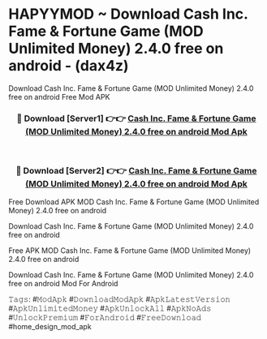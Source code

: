 # HAPYYMOD ~ Download Cash Inc. Fame & Fortune Game (MOD Unlimited Money) 2.4.0 free on android - (dax4z)
Download Cash Inc. Fame & Fortune Game (MOD Unlimited Money) 2.4.0 free on android Free Mod APK

<div align="center">
<h3>🔴 Download [Server1] 👉👉 <a href="https://apk-comot.site?title=Cash_Inc._Fame_&_Fortune_Game_(MOD_Unlimited_Money)_2.4.0_free_on_android">Cash Inc. Fame & Fortune Game (MOD Unlimited Money) 2.4.0 free on android Mod Apk</a></h3><br>

<h3>🔴 Download [Server2] 👉👉 <a href="https://apk-comot.site?title=Cash_Inc._Fame_&_Fortune_Game_(MOD_Unlimited_Money)_2.4.0_free_on_android">Cash Inc. Fame & Fortune Game (MOD Unlimited Money) 2.4.0 free on android Mod Apk</a></h3>
</div>


Free Download APK MOD Cash Inc. Fame & Fortune Game (MOD Unlimited Money) 2.4.0 free on android

Download Cash Inc. Fame & Fortune Game (MOD Unlimited Money) 2.4.0 free on android 

Free APK MOD Cash Inc. Fame & Fortune Game (MOD Unlimited Money) 2.4.0 free on android 

Download Cash Inc. Fame & Fortune Game (MOD Unlimited Money) 2.4.0 free on android Mod For Android

𝚃𝚊𝚐𝚜: #𝙼𝚘𝚍𝙰𝚙𝚔 #𝙳𝚘𝚠𝚗𝚕𝚘𝚊𝚍𝙼𝚘𝚍𝙰𝚙𝚔 #𝙰𝚙𝚔𝙻𝚊𝚝𝚎𝚜𝚝𝚅𝚎𝚛𝚜𝚒𝚘𝚗 #𝙰𝚙𝚔𝚄𝚗𝚕𝚒𝚖𝚒𝚝𝚎𝚍𝙼𝚘𝚗𝚎𝚢 #𝙰𝚙𝚔𝚄𝚗𝚕𝚘𝚌𝚔𝙰𝚕𝚕 #𝙰𝚙𝚔𝙽𝚘𝙰𝚍𝚜 #𝚄𝚗𝚕𝚘𝚌𝚔𝙿𝚛𝚎𝚖𝚒𝚞𝚖 #𝙵𝚘𝚛𝙰𝚗𝚍𝚛𝚘𝚒𝚍 #𝙵𝚛𝚎𝚎𝙳𝚘𝚠𝚗𝚕𝚘𝚊𝚍 #home_design_mod_apk